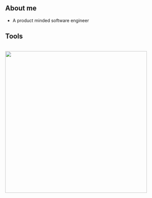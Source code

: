 ## About me
- A product minded software engineer

## Tools 

<br>    
<img src="https://wakatime.com/share/@morelmiles/3cf73c6a-6055-480b-9d58-5b989bc582ff.png" height="450">
